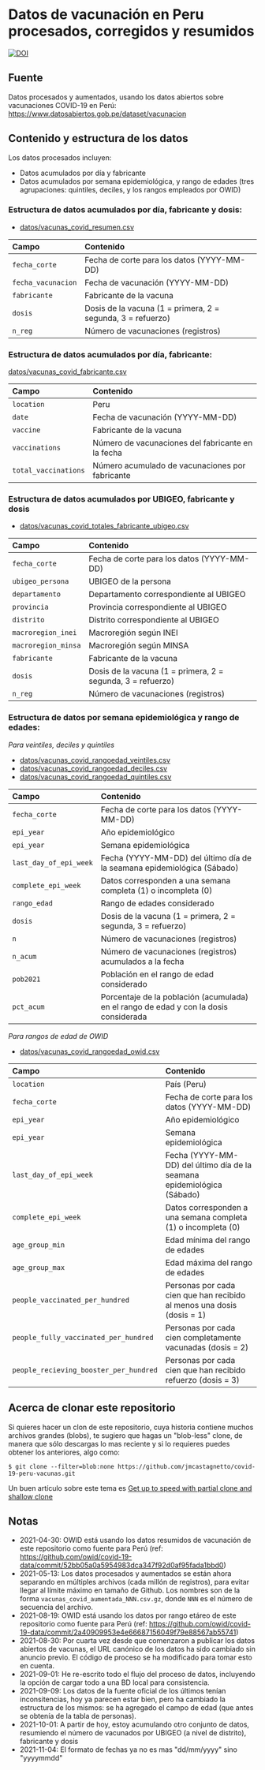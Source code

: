 # Datos de vacunación en Peru procesados, corregidos y resumidos


[![DOI](https://zenodo.org/badge/DOI/10.5281/zenodo.5748333.svg)](https://doi.org/10.5281/zenodo.5748333)


## Fuente

Datos procesados y aumentados, usando los datos abiertos sobre vacunaciones COVID-19 en Perú: https://www.datosabiertos.gob.pe/dataset/vacunacion

## Contenido y estructura de los datos

Los datos procesados incluyen:

- Datos acumulados por día y fabricante
- Datos acumulados por semana epidemiológica, y rango de edades (tres agrupaciones: quintiles, deciles, y los rangos empleados por OWID)

### Estructura de datos acumulados por día, fabricante y dosis:

- [datos/vacunas_covid_resumen.csv](datos/vacunas_covid_resumen.csv)

| Campo              | Contenido                                                   |
| :----------------- | :---------------------------------------------------------- |
| `fecha_corte`      | Fecha de corte para los datos (YYYY-MM-DD)                  |
| `fecha_vacunacion` | Fecha de vacunación (YYYY-MM-DD)                            |
| `fabricante`       | Fabricante de la vacuna                                     |
| `dosis`            | Dosis de la vacuna (1 = primera, 2 = segunda, 3 = refuerzo) |
| `n_reg`            | Número de vacunaciones (registros)                          |


### Estructura de datos acumulados por día, fabricante:

[datos/vacunas_covid_fabricante.csv](datos/vacunas_covid_fabricante.csv)

| Campo                | Contenido                                         |
| :------------------- | :------------------------------------------------ |
| `location`           | Peru                                              |
| `date`               | Fecha de vacunación (YYYY-MM-DD)                  |
| `vaccine`            | Fabricante de la vacuna                           |
| `vaccinations`       | Número de vacunaciones del fabricante en la fecha |
| `total_vaccinations` | Número acumulado de vacunaciones por fabricante   |


### Estructura de datos acumulados por UBIGEO, fabricante y dosis

- [datos/vacunas_covid_totales_fabricante_ubigeo.csv](datos/vacunas_covid_totales_fabricante_ubigeo.csv)

| Campo               | Contenido                                                   |
| :------------------ | :---------------------------------------------------------- |
| `fecha_corte`       | Fecha de corte para los datos (YYYY-MM-DD)                  |
| `ubigeo_persona`    | UBIGEO de la persona                                        |
| `departamento`      | Departamento correspondiente al UBIGEO                      |
| `provincia`         | Provincia correspondiente al UBIGEO                         |
| `distrito`          | Distrito correspondiente al UBIGEO                          |
| `macroregion_inei`  | Macroregión según INEI                                      |
| `macroregion_minsa` | Macroregión según MINSA                                     |
| `fabricante`        | Fabricante de la vacuna                                     |
| `dosis`             | Dosis de la vacuna (1 = primera, 2 = segunda, 3 = refuerzo) |
| `n_reg`             | Número de vacunaciones (registros)                          |


### Estructura de datos por semana epidemiológica y rango de edades:

*Para veintiles, deciles y quintiles*

- [datos/vacunas_covid_rangoedad_veintiles.csv](datos/vacunas_covid_rangoedad_veintiles.csv)
- [datos/vacunas_covid_rangoedad_deciles.csv](datos/vacunas_covid_rangoedad_deciles.csv)
- [datos/vacunas_covid_rangoedad_quintiles.csv](datos/vacunas_covid_rangoedad_quintiles.csv)

| Campo                  | Contenido                                                                             |
| :--------------------- | :------------------------------------------------------------------------------------ |
| `fecha_corte`          | Fecha de corte para los datos (YYYY-MM-DD)                                            |
| `epi_year`             | Año epidemiológico                                                                    |
| `epi_year`             | Semana epidemiológica                                                                 |
| `last_day_of_epi_week` | Fecha (YYYY-MM-DD) del último día de la seamana epidemiológica (Sábado)               |
| `complete_epi_week`    | Datos corresponden a una semana completa (1) o incompleta (0)                         |
| `rango_edad`           | Rango de edades considerado                                                           |
| `dosis`                | Dosis de la vacuna (1 = primera, 2 = segunda, 3 = refuerzo)                           |
| `n`                    | Número de vacunaciones (registros)                                                    |
| `n_acum`               | Número de vacunaciones (registros) acumulados a la fecha                              |
| `pob2021`              | Población en el rango de edad considerado                                             |
| `pct_acum`             | Porcentaje de la población (acumulada) en el rango de edad y con la dosis considerada |


*Para rangos de edad de OWID*

- [datos/vacunas_covid_rangoedad_owid.csv](datos/vacunas_covid_rangoedad_owid.csv)

| Campo                                  | Contenido                                                               |
| :------------------------------------- | :---------------------------------------------------------------------- |
| `location`                             | País (Peru)                                                             |
| `fecha_corte`                          | Fecha de corte para los datos (YYYY-MM-DD)                              |
| `epi_year`                             | Año epidemiológico                                                      |
| `epi_year`                             | Semana epidemiológica                                                   |
| `last_day_of_epi_week`                 | Fecha (YYYY-MM-DD) del último día de la seamana epidemiológica (Sábado) |
| `complete_epi_week`                    | Datos corresponden a una semana completa (1) o incompleta (0)           |
| `age_group_min`                        | Edad mínima del rango de edades                                         |
| `age_group_max`                        | Edad máxima del rango de edades                                         |
| `people_vaccinated_per_hundred`        | Personas por cada cien que han recibido al menos una dosis (dosis = 1)  |
| `people_fully_vaccinated_per_hundred`  | Personas por cada cien completamente vacunadas (dosis = 2)              |
| `people_recieving_booster_per_hundred` | Personas por cada cien que han recibido refuerzo (dosis = 3)            |





## Acerca de clonar este repositorio

Si quieres hacer un clon de este repositorio, cuya historia contiene muchos archivos grandes (blobs), te sugiero que hagas un "blob-less" clone, de manera que sólo descargas lo mas reciente y si lo requieres puedes obtener los anteriores, algo como:

```
$ git clone --filter=blob:none https://github.com/jmcastagnetto/covid-19-peru-vacunas.git
```

Un buen artículo sobre este tema es [Get up to speed with partial clone and shallow clone](https://github.blog/2020-12-21-get-up-to-speed-with-partial-clone-and-shallow-clone/)

## Notas

- 2021-04-30: OWID está usando los datos resumidos de vacunación de este repositorio como fuente para Perú (ref: https://github.com/owid/covid-19-data/commit/52bb05a0a5954983dca347f92d0af95fada1bbd0)
- 2021-05-13: Los datos procesados y aumentados se están ahora separando en múltiples archivos (cada millón de registros), para evitar llegar al límite máximo en tamaño de Github. Los nombres son de la forma `vacunas_covid_aumentada_NNN.csv.gz`, donde `NNN` es el número de secuencia del archivo.
- 2021-08-19: OWID está usando los datos por rango etáreo de este repositorio como fuente para Perú (ref: https://github.com/owid/covid-19-data/commit/2a40909953e4e66687156049f79e88567ab55741)
- 2021-08-30: Por cuarta vez desde que comenzaron a publicar los datos abiertos de vacunas, el URL canónico de los datos ha sido cambiado sin anuncio previo. El código de proceso se ha modificado para tomar esto en cuenta.
- 2021-09-01: He re-escrito todo el flujo del proceso de datos, incluyendo la opción de cargar todo a una BD local para consistencia.
- 2021-09-09: Los datos de la fuente oficial de los últimos tenían inconsitencias, hoy ya parecen estar bien, pero ha cambiado la estructura de los mismos: se ha agregado el campo de edad (que antes se obtenía de la tabla de personas).
- 2021-10-01: A partir de hoy, estoy acumulando otro conjunto de datos, resumiendo el número de vacunados por UBIGEO (a nivel de distrito), fabricante y dosis
- 2021-11-04: El formato de fechas ya no es mas "dd/mm/yyyy" sino "yyyymmdd"
